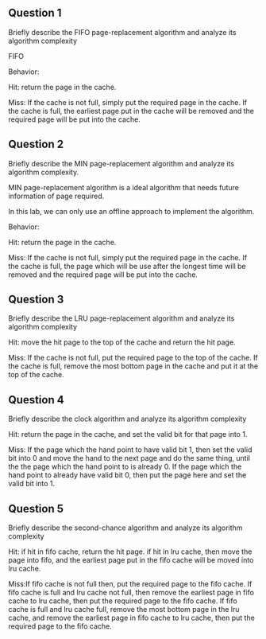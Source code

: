 ## Question 1

Briefly describe the FIFO page-replacement algorithm and analyze its algorithm complexity

FIFO

Behavior:

Hit: return the page in the cache.

Miss: If the cache is not full, simply put the required page in the cache. If the cache is full, the earliest page put in the cache will be removed and the required page will be put into the cache. 


## Question 2

Briefly describe the MIN page-replacement algorithm and analyze its algorithm complexity.

MIN page-replacement algorithm is a ideal algorithm that needs future information of page required.

In this lab, we can only use an offline approach to implement the algorithm.

Behavior:

Hit: return the page in the cache.

Miss: If the cache is not full, simply put the required page in the cache. If the cache is full, the page which will be use after the longest time will be removed and the required page will be put into the cache.


## Question 3

Briefly describe the LRU page-replacement algorithm and analyze its algorithm complexity

Hit: move the hit page to the top of the cache and return the hit page.

Miss: If the cache is not full, put the required page to the top of the cache. If the cache is full, remove the most bottom page in the cache and put it at the top of the cache.

## Question 4

Briefly describe the clock algorithm and analyze its algorithm complexity

Hit: return the page in the cache, and set the valid bit for that page into 1.

Miss: If the page which the hand point to have valid bit 1, then set the valid bit into 0 and move the hand to the next page and do the same thing, until the the page which the hand point to is already 0. If the page which the hand point to already have valid bit 0, then put the page here and set the valid bit into 1.

## Question 5

Briefly describe the second-chance algorithm and analyze its algorithm complexity

Hit: if hit in fifo cache, return the hit page. if hit in lru cache, then move the page into fifo, and the earliest page put in the fifo cache will be moved into lru cache.

Miss:If fifo cache is not full then, put the required page to the fifo cache. If fifo cache is full and lru cache not full, then remove the earliest page in fifo cache to lru cache, then put the required page to the fifo cache. If fifo cache is full and lru cache full, remove the most bottom page in the lru cache, and remove the earliest page in fifo cache to lru cache, then put the required page to the fifo cache. 
